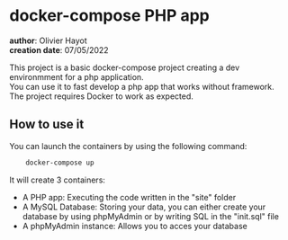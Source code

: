 # docker-compose PHP app

**author**: Olivier Hayot  
**creation date**: 07/05/2022

This project is a basic docker-compose project creating a dev environmment for a php application.  
You can use it to fast develop a php app that works without framework.   
The project requires Docker to work as expected.

## How to use it

You can launch the containers by using the following command:
```bash
    docker-compose up
```

It will create 3 containers:  
- A PHP app: Executing the code written in the "site" folder
- A MySQL Database: Storing your data, you can either create your database by using phpMyAdmin or by writing SQL in the "init.sql" file
- A phpMyAdmin instance: Allows you to acces your database